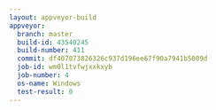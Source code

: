 ```yaml
---
layout: appveyor-build
appveyor:
  branch: master
  build-id: 43540245
  build-number: 411
  commit: df407073826326c937d196ee67f90a7941b5009d
  job-id: wm0l1tvfwjxxkxyb
  job-number: 4
  os-name: Windows
  test-result: 0
---
```

